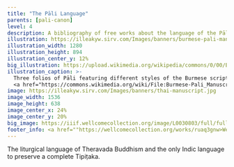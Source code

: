```yaml
---
title: "The Pāli Language"
parents: [pali-canon]
level: 4
description: A bibliography of free works about the language of the Pāli Canon.
illustration: https://illeakyw.sirv.com/Images/banners/burmese-pali-manuscript.jpg
illustration_width: 1280
illustration_height: 894
illustration_center_y: 12%
big_illustration: https://upload.wikimedia.org/wikipedia/commons/0/00/Burmese-Pali_Manuscript._Wellcome_L0026547.jpg
illustration_caption: >-
  Three folios of Pāli featuring different styles of the Burmese script (square, round, and bold) from
  <a href="https://commons.wikimedia.org/wiki/File:Burmese-Pali_Manuscript._Wellcome_L0026547.jpg">the Wellcome Library</a> collection. <span style="white-space:nowrap;">(<a href="https://creativecommons.org/licenses/by/4.0">CC BY 4.0</a>)</span>
image: https://illeakyw.sirv.com/Images/banners/thai-manuscript.jpg
image_width: 1536
image_height: 638
image_center_x: 24%
image_center_y: 20%
big_image: https://iiif.wellcomecollection.org/image/L0030803/full/full/0/default.jpg
footer_info: <a href=""https://wellcomecollection.org/works/ruaq3gnw>Wellcome</a>, <a href="https://creativecommons.org/licenses/by/4.0">CC BY 4.0</a>
---
```


The liturgical language of Theravada Buddhism and the only Indic language to preserve a complete Tipiṭaka.

